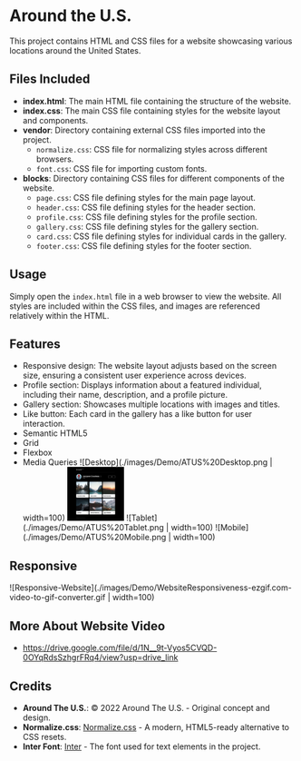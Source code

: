 # Around the U.S.

This project contains HTML and CSS files for a website showcasing various locations around the United States.

## Files Included

- **index.html**: The main HTML file containing the structure of the website.
- **index.css**: The main CSS file containing styles for the website layout and components.
- **vendor**: Directory containing external CSS files imported into the project.
  - `normalize.css`: CSS file for normalizing styles across different browsers.
  - `font.css`: CSS file for importing custom fonts.
- **blocks**: Directory containing CSS files for different components of the website.
  - `page.css`: CSS file defining styles for the main page layout.
  - `header.css`: CSS file defining styles for the header section.
  - `profile.css`: CSS file defining styles for the profile section.
  - `gallery.css`: CSS file defining styles for the gallery section.
  - `card.css`: CSS file defining styles for individual cards in the gallery.
  - `footer.css`: CSS file defining styles for the footer section.

## Usage

Simply open the `index.html` file in a web browser to view the website. All styles are included within the CSS files, and images are referenced relatively within the HTML.

## Features

- Responsive design: The website layout adjusts based on the screen size, ensuring a consistent user experience across devices.
- Profile section: Displays information about a featured individual, including their name, description, and a profile picture.
- Gallery section: Showcases multiple locations with images and titles.
- Like button: Each card in the gallery has a like button for user interaction.
- Semantic HTML5
- Grid
- Flexbox
- Media Queries
  ![Desktop](./images/Demo/ATUS%20Desktop.png | width=100)
  <img src="images/Demo/ATUS Desktop.png" width="100">
  ![Tablet](./images/Demo/ATUS%20Tablet.png | width=100)
  ![Mobile](./images/Demo/ATUS%20Mobile.png | width=100)

## Responsive

![Responsive-Website](./images/Demo/WebsiteResponsiveness-ezgif.com-video-to-gif-converter.gif | width=100)

## More About Website Video

- https://drive.google.com/file/d/1N__9t-Vyos5CVQD-0OYqRdsSzhgrFRq4/view?usp=drive_link

## Credits

- **Around The U.S.**: © 2022 Around The U.S. - Original concept and design.
- **Normalize.css**: [Normalize.css](https://github.com/necolas/normalize.css) - A modern, HTML5-ready alternative to CSS resets.
- **Inter Font**: [Inter](https://rsms.me/inter/) - The font used for text elements in the project.
